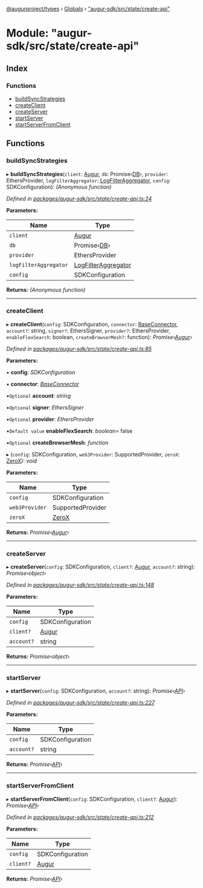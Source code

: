 [@augurproject/types](../README.md) › [Globals](../globals.md) › ["augur-sdk/src/state/create-api"](_augur_sdk_src_state_create_api_.md)

# Module: "augur-sdk/src/state/create-api"

## Index

### Functions

* [buildSyncStrategies](_augur_sdk_src_state_create_api_.md#buildsyncstrategies)
* [createClient](_augur_sdk_src_state_create_api_.md#createclient)
* [createServer](_augur_sdk_src_state_create_api_.md#createserver)
* [startServer](_augur_sdk_src_state_create_api_.md#startserver)
* [startServerFromClient](_augur_sdk_src_state_create_api_.md#startserverfromclient)

## Functions

###  buildSyncStrategies

▸ **buildSyncStrategies**(`client`: [Augur](../classes/_augur_sdk_src_augur_.augur.md), `db`: Promise‹[DB](../classes/_augur_sdk_src_state_db_db_.db.md)›, `provider`: EthersProvider, `logFilterAggregator`: [LogFilterAggregator](../classes/_augur_sdk_src_state_logs_logfilteraggregator_.logfilteraggregator.md), `config`: SDKConfiguration): *(Anonymous function)*

*Defined in [packages/augur-sdk/src/state/create-api.ts:24](https://github.com/AugurProject/augur/blob/69c4be52bf/packages/augur-sdk/src/state/create-api.ts#L24)*

**Parameters:**

Name | Type |
------ | ------ |
`client` | [Augur](../classes/_augur_sdk_src_augur_.augur.md) |
`db` | Promise‹[DB](../classes/_augur_sdk_src_state_db_db_.db.md)› |
`provider` | EthersProvider |
`logFilterAggregator` | [LogFilterAggregator](../classes/_augur_sdk_src_state_logs_logfilteraggregator_.logfilteraggregator.md) |
`config` | SDKConfiguration |

**Returns:** *(Anonymous function)*

___

###  createClient

▸ **createClient**(`config`: SDKConfiguration, `connector`: [BaseConnector](../classes/_augur_sdk_src_connector_base_connector_.baseconnector.md), `account?`: string, `signer?`: EthersSigner, `provider?`: EthersProvider, `enableFlexSearch`: boolean, `createBrowserMesh?`: function): *Promise‹[Augur](../classes/_augur_sdk_src_augur_.augur.md)›*

*Defined in [packages/augur-sdk/src/state/create-api.ts:85](https://github.com/AugurProject/augur/blob/69c4be52bf/packages/augur-sdk/src/state/create-api.ts#L85)*

**Parameters:**

▪ **config**: *SDKConfiguration*

▪ **connector**: *[BaseConnector](../classes/_augur_sdk_src_connector_base_connector_.baseconnector.md)*

▪`Optional`  **account**: *string*

▪`Optional`  **signer**: *EthersSigner*

▪`Optional`  **provider**: *EthersProvider*

▪`Default value`  **enableFlexSearch**: *boolean*= false

▪`Optional`  **createBrowserMesh**: *function*

▸ (`config`: SDKConfiguration, `web3Provider`: SupportedProvider, `zeroX`: [ZeroX](../classes/_augur_sdk_src_api_zerox_.zerox.md)): *void*

**Parameters:**

Name | Type |
------ | ------ |
`config` | SDKConfiguration |
`web3Provider` | SupportedProvider |
`zeroX` | [ZeroX](../classes/_augur_sdk_src_api_zerox_.zerox.md) |

**Returns:** *Promise‹[Augur](../classes/_augur_sdk_src_augur_.augur.md)›*

___

###  createServer

▸ **createServer**(`config`: SDKConfiguration, `client?`: [Augur](../classes/_augur_sdk_src_augur_.augur.md), `account?`: string): *Promise‹object›*

*Defined in [packages/augur-sdk/src/state/create-api.ts:148](https://github.com/AugurProject/augur/blob/69c4be52bf/packages/augur-sdk/src/state/create-api.ts#L148)*

**Parameters:**

Name | Type |
------ | ------ |
`config` | SDKConfiguration |
`client?` | [Augur](../classes/_augur_sdk_src_augur_.augur.md) |
`account?` | string |

**Returns:** *Promise‹object›*

___

###  startServer

▸ **startServer**(`config`: SDKConfiguration, `account?`: string): *Promise‹[API](../classes/_augur_sdk_src_state_getter_api_.api.md)›*

*Defined in [packages/augur-sdk/src/state/create-api.ts:227](https://github.com/AugurProject/augur/blob/69c4be52bf/packages/augur-sdk/src/state/create-api.ts#L227)*

**Parameters:**

Name | Type |
------ | ------ |
`config` | SDKConfiguration |
`account?` | string |

**Returns:** *Promise‹[API](../classes/_augur_sdk_src_state_getter_api_.api.md)›*

___

###  startServerFromClient

▸ **startServerFromClient**(`config`: SDKConfiguration, `client?`: [Augur](../classes/_augur_sdk_src_augur_.augur.md)): *Promise‹[API](../classes/_augur_sdk_src_state_getter_api_.api.md)›*

*Defined in [packages/augur-sdk/src/state/create-api.ts:212](https://github.com/AugurProject/augur/blob/69c4be52bf/packages/augur-sdk/src/state/create-api.ts#L212)*

**Parameters:**

Name | Type |
------ | ------ |
`config` | SDKConfiguration |
`client?` | [Augur](../classes/_augur_sdk_src_augur_.augur.md) |

**Returns:** *Promise‹[API](../classes/_augur_sdk_src_state_getter_api_.api.md)›*

